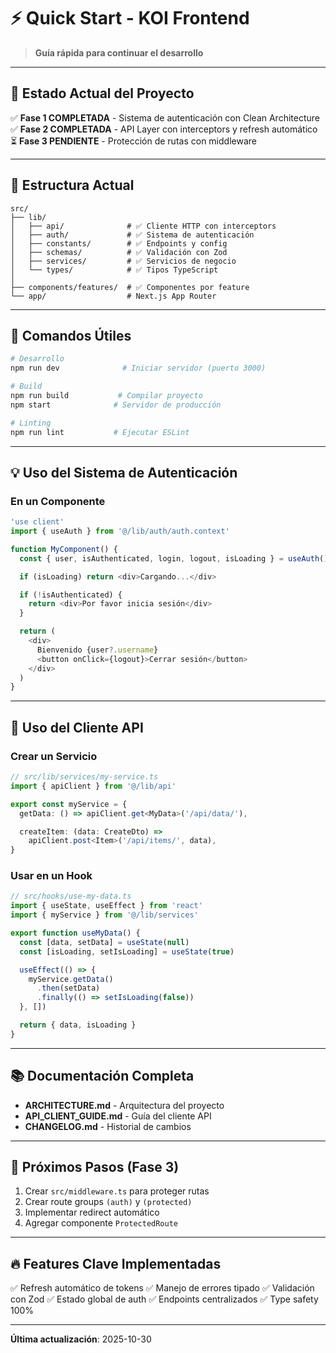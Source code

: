 # ⚡ Quick Start - KOI Frontend

> **Guía rápida para continuar el desarrollo**

---

## 🎯 Estado Actual del Proyecto

✅ **Fase 1 COMPLETADA** - Sistema de autenticación con Clean Architecture
✅ **Fase 2 COMPLETADA** - API Layer con interceptors y refresh automático
⏳ **Fase 3 PENDIENTE** - Protección de rutas con middleware

---

## 📁 Estructura Actual

```
src/
├── lib/
│   ├── api/              # ✅ Cliente HTTP con interceptors
│   ├── auth/             # ✅ Sistema de autenticación
│   ├── constants/        # ✅ Endpoints y config
│   ├── schemas/          # ✅ Validación con Zod
│   ├── services/         # ✅ Servicios de negocio
│   └── types/            # ✅ Tipos TypeScript
│
├── components/features/  # ✅ Componentes por feature
└── app/                  # Next.js App Router
```

---

## 🚀 Comandos Útiles

```bash
# Desarrollo
npm run dev              # Iniciar servidor (puerto 3000)

# Build
npm run build           # Compilar proyecto
npm start              # Servidor de producción

# Linting
npm run lint           # Ejecutar ESLint
```

---

## 💡 Uso del Sistema de Autenticación

### En un Componente

```typescript
'use client'
import { useAuth } from '@/lib/auth/auth.context'

function MyComponent() {
  const { user, isAuthenticated, login, logout, isLoading } = useAuth()

  if (isLoading) return <div>Cargando...</div>

  if (!isAuthenticated) {
    return <div>Por favor inicia sesión</div>
  }

  return (
    <div>
      Bienvenido {user?.username}
      <button onClick={logout}>Cerrar sesión</button>
    </div>
  )
}
```

---

## 🔌 Uso del Cliente API

### Crear un Servicio

```typescript
// src/lib/services/my-service.ts
import { apiClient } from '@/lib/api'

export const myService = {
  getData: () => apiClient.get<MyData>('/api/data/'),

  createItem: (data: CreateDto) =>
    apiClient.post<Item>('/api/items/', data),
}
```

### Usar en un Hook

```typescript
// src/hooks/use-my-data.ts
import { useState, useEffect } from 'react'
import { myService } from '@/lib/services'

export function useMyData() {
  const [data, setData] = useState(null)
  const [isLoading, setIsLoading] = useState(true)

  useEffect(() => {
    myService.getData()
      .then(setData)
      .finally(() => setIsLoading(false))
  }, [])

  return { data, isLoading }
}
```

---

## 📚 Documentación Completa

- **ARCHITECTURE.md** - Arquitectura del proyecto
- **API_CLIENT_GUIDE.md** - Guía del cliente API
- **CHANGELOG.md** - Historial de cambios

---

## 🎯 Próximos Pasos (Fase 3)

1. Crear `src/middleware.ts` para proteger rutas
2. Crear route groups `(auth)` y `(protected)`
3. Implementar redirect automático
4. Agregar componente `ProtectedRoute`

---

## 🔥 Features Clave Implementadas

✅ Refresh automático de tokens
✅ Manejo de errores tipado
✅ Validación con Zod
✅ Estado global de auth
✅ Endpoints centralizados
✅ Type safety 100%

---

**Última actualización**: 2025-10-30
